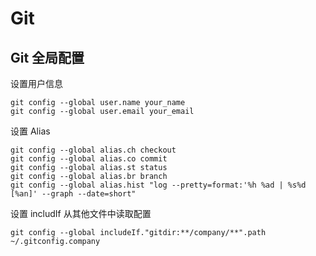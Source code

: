 # Git

## Git 全局配置

设置用户信息

    git config --global user.name your_name
    git config --global user.email your_email

设置 Alias

    git config --global alias.ch checkout
    git config --global alias.co commit
    git config --global alias.st status
    git config --global alias.br branch
    git config --global alias.hist "log --pretty=format:'%h %ad | %s%d [%an]' --graph --date=short"

设置 includIf 从其他文件中读取配置

    git config --global includeIf."gitdir:**/company/**".path ~/.gitconfig.company
